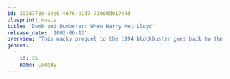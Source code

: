 ```yaml
---
id: 30367788-94e6-4676-b1d7-7390dd01744d
blueprint: movie
title: 'Dumb and Dumberer: When Harry Met Lloyd'
release_date: '2003-06-13'
overview: "This wacky prequel to the 1994 blockbuster goes back to the lame-brained Harry and Lloyd's days as classmates at a Rhode Island high school, where the unprincipled principal puts the pair in remedial courses as part of a scheme to fleece the school."
genres:
  -
    id: 35
    name: Comedy
---
```

